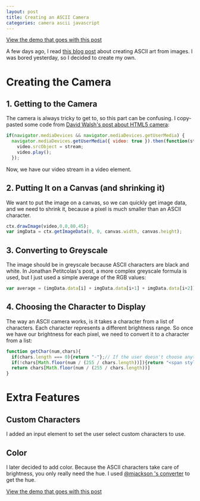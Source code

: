 ```yaml
---
layout: post
title: Creating an ASCII Camera
categories: camera ascii javascript
---
```

[View the demo that goes with this post](https://kyleplo.github.io/c/demos/ascii-cam)

A few days ago, I read [this blog post](https://www.jonathan-petitcolas.com/2017/12/28/converting-image-to-ascii-art.html) about creating ASCII art from images. I was bored yesterday, so I decided to create my own.

# Creating the Camera
## 1. Getting to the Camera
The camera is always tricky to get to, so this part can be confusing. I copy-pasted some code from [David Walsh's post about HTML5 camera](https://davidwalsh.name/browser-camera):

```javascript
if(navigator.mediaDevices && navigator.mediaDevices.getUserMedia) {
  navigator.mediaDevices.getUserMedia({ video: true }).then(function(stream) {
    video.srcObject = stream;
    video.play();
  });
```
Now, we have our video stream in a video element.

## 2. Putting It on a Canvas (and shrinking it)
We want to put the image on a canvas, so we can quickly get image data, and we need to shrink it, because a pixel is much smaller than an ASCII character.
```javascript
ctx.drawImage(video,0,0,80,45);
var imgData = ctx.getImageData(0, 0, canvas.width, canvas.height);
```
## 3. Converting to Greyscale
The image should be in greyscale because ASCII characters are black and white. In Jonathan Petitcolas's post, a more complex greyscale formula is used, but I just used a simple average of the RGB values:
```javascript
var average = (imgData.data[i] + imgData.data[i+1] + imgData.data[i+2]) / 3;
```
## 4. Choosing the Character to Display
The way an ASCII camera works, is it takes a character from a list of characters. Each character represents a different brightness range. So once we have our brightness for each pixel, we need to convert it to a character from a list:
```javascript
function getChar(num,chars){
  if(chars.length === 0){return "-"};// If the user doesn't choose anything, display hyphens
  if(!chars[Math.floor(num / (255 / chars.length))]){return "<span style='color: red' title='" + num + "'>E</span>"};// Error catching
  return chars[Math.floor(num / (255 / chars.length))]
}
```
# Extra Features
## Custom Characters
I added an input element to set the user select custom characters to use.

## Color
I later decided to add color. Because the ASCII characters take care of brightness, you only really need the hue. I used [@mjackson 's converter](https://gist.github.com/mjackson/5311256) to get the hue.

[View the demo that goes with this post](https://kyleplo.github.io/c/demos/ascii-cam)
